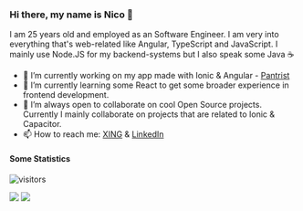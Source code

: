 ### Hi there, my name is Nico 👋

I am 25 years old and employed as an Software Engineer.
I am very into everything that's web-related like Angular, TypeScript and JavaScript. 
I mainly use Node.JS for my backend-systems but I also speak some Java :coffee:

- 🔭 I’m currently working on my app made with Ionic & Angular - [Pantrist](https://pantrist.com)
- 🌱 I’m currently learning some React to get some broader experience in frontend development. 
- 👯 I’m always open to collaborate on cool Open Source projects. Currently I mainly collaborate on projects that are related to Ionic & Capacitor.
- 📫 How to reach me: [XING](https://www.xing.com/profile/Nico_Lueg3/cv) & [LinkedIn](https://www.linkedin.com/in/nico-lueg-92907aa3/)

#### Some Statistics

![visitors](https://visitor-badge.glitch.me/badge?page_id=https://github.com/NLueg/NLueg/edit/main/README.md)

<img src="https://github-readme-stats.vercel.app/api/top-langs/?username=nlueg&layout=compact" />

<img src="https://github-readme-stats.vercel.app/api?username=nlueg&show_icons=true&hide_border=true&&count_private=true&include_all_commits=true" />
